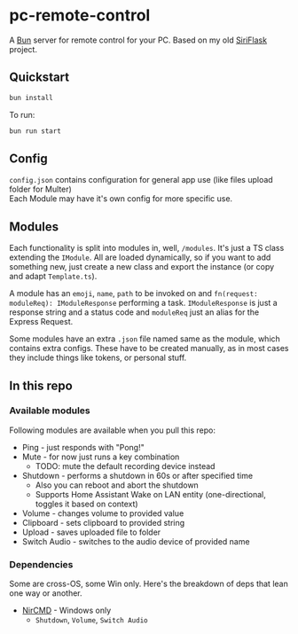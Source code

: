 # pc-remote-control

A [Bun](https://bun.sh) server for remote control for your PC. Based on my old [SiriFlask](https://github.com/Rosalina121/SiriFlask) project.

## Quickstart

```bash
bun install
```

To run:

```bash
bun run start
```

## Config
`config.json` contains configuration for general app use (like files upload folder for Multer)  
Each Module may have it's own config for more specific use.

## Modules

Each functionality is split into modules in, well, `/modules`. It's just a TS class extending the `IModule`. All are loaded dynamically, so if you want to add something new, just create a new class and export the instance (or copy and adapt `Template.ts`).

A module has an `emoji`, `name`, `path` to be invoked on and `fn(request: moduleReq): IModuleResponse` performing a task. `IModuleResponse` is just a response string and a status code and `moduleReq` just an alias for the Express Request.

Some modules have an extra `.json` file named same as the module, which contains extra configs. These have to be created manually, as in most cases they include things like tokens, or personal stuff.

## In this repo

### Available modules

Following modules are available when you pull this repo:

-   Ping - just responds with "Pong!"
-   Mute - for now just runs a key combination
    -   TODO: mute the default recording device instead
-   Shutdown - performs a shutdown in 60s or after specified time
    -   Also you can reboot and abort the shutdown
    -   Supports Home Assistant Wake on LAN entity (one-directional, toggles it based on context)
-   Volume - changes volume to provided value
-   Clipboard - sets clipboard to provided string
-   Upload - saves uploaded file to folder
-   Switch Audio - switches to the audio device of provided name

### Dependencies

Some are cross-OS, some Win only. Here's the breakdown of deps that lean one way or another.

-   [NirCMD](https://www.nirsoft.net/utils/nircmd.html) - Windows only
    -   `Shutdown`, `Volume`, `Switch Audio`
